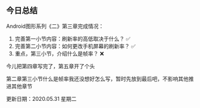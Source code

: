 ## 今日总结



Android图形系列《二》第三章完成情况：

1. 完善第一小节内容：刷新率的高低取决于什么？ ✅
2. 完善第二小节内容：如何更改手机屏幕的刷新率？ ✅
3. 重点，第三小节，介绍什么是帧率？ ❌



今儿把第四章写完了，第五章开了个头

第二章第三小节什么是帧率我还没想好怎么写，暂时先放到最后吧，不影响其他推进其他章节



更新日期：2020.05.31 星期二
